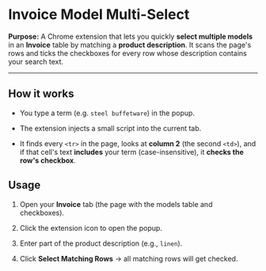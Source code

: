 Invoice Model Multi-Select
==========================

**Purpose:** A Chrome extension that lets you quickly **select multiple models** in an **Invoice** table by matching a **product description**. It scans the page's rows and ticks the checkboxes for every row whose description contains your search text.

* * * * *

How it works
------------

-   You type a term (e.g. `steel buffetware`) in the popup.

-   The extension injects a small script into the current tab.

-   It finds every `<tr>` in the page, looks at **column 2** (the second `<td>`), and if that cell's text **includes** your term (case-insensitive), it **checks the row's checkbox**.

Usage
-----

1.  Open your **Invoice** tab (the page with the models table and checkboxes).

2.  Click the extension icon to open the popup.

3.  Enter part of the product description (e.g., `linen`).

4.  Click **Select Matching Rows** → all matching rows will get checked.

